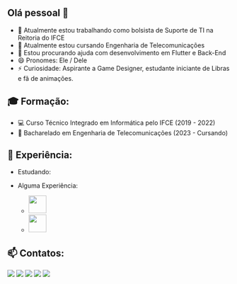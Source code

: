 ## Olá pessoal 👋

- 🔭 Atualmente estou trabalhando como bolsista de Suporte de TI na Reitoria do IFCE
- 🌱 Atualmente estou cursando Engenharia de Telecomunicações
- 🤔 Estou procurando ajuda com desenvolvimento em Flutter e Back-End
- 😄 Pronomes: Ele / Dele
- ⚡ Curiosidade: Aspirante a Game Designer, estudante iniciante de Libras e fã de animações.

## 🎓 Formação:
- 💻 Curso Técnico Integrado em Informática pelo IFCE (2019 - 2022)
- 📡 Bacharelado em Engenharia de Telecomunicações (2023 - Cursando)

## 💠 Experiência:
- Estudando:
  <link rel="stylesheet" href="https://cdn.jsdelivr.net/gh/devicons/devicon@v2.15.1/devicon.min.css">
  
- Alguma Experiência:
  - <img src="https://cdn.jsdelivr.net/gh/devicons/devicon/icons/html5/html5-original.svg" width="40" height="40"/>
  - <img src="https://cdn.jsdelivr.net/gh/devicons/devicon/icons/css3/css3-original.svg" width="40" height="40"/>

  

## 📫 Contatos: 
<div>
<a href="https://t.me/ipprata" target="_blank"><img loading="lazy" src="https://img.shields.io/badge/Telegram-2CA5E0?style=for-the-badge&logo=telegram&logoColor=white" target="_blank"></a>
<a href="https://www.instagram.com/ip_prata/" target="_blank"><img loading="lazy" src="https://img.shields.io/badge/-Instagram-%23E4405F?style=for-the-badge&logo=instagram&logoColor=white" target="_blank"></a>
<a href="https://wa.me/5585991511058" target="_blank"><img loading="lazy" src="https://img.shields.io/badge/WhatsApp-25D366?style=for-the-badge&logo=whatsapp&logoColor=white" target="_blank"></a>
<a href = "mailto:contato@seu-usuário-aqui"><img loading="lazy" src="https://img.shields.io/badge/Gmail-D14836?style=for-the-badge&logo=gmail&logoColor=white" target="_blank"></a>
<a href="https://www.linkedin.com/in/ipprata" target="_blank"><img loading="lazy" src="https://img.shields.io/badge/-LinkedIn-%230077B5?style=for-the-badge&logo=linkedin&logoColor=white" target="_blank"></a>   
</div>

